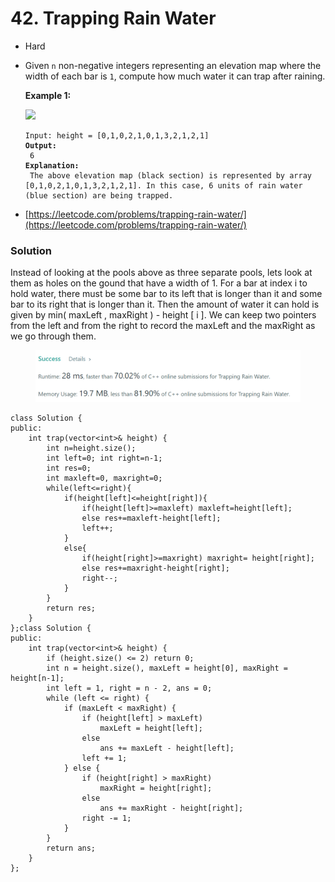# 42. Trapping Rain Water

* Hard
*   Given `n` non-negative integers representing an elevation map where the width of each bar is `1`, compute how much water it can trap after raining.

    &#x20;

    **Example 1:**

    ![](https://assets.leetcode.com/uploads/2018/10/22/rainwatertrap.png)

    <pre><code>Input: height = [0,1,0,2,1,0,1,3,2,1,2,1]
    <strong>Output:
    </strong> 6
    <strong>Explanation:
    </strong> The above elevation map (black section) is represented by array [0,1,0,2,1,0,1,3,2,1,2,1]. In this case, 6 units of rain water (blue section) are being trapped.</code></pre>
* [https://leetcode.com/problems/trapping-rain-water/](https://leetcode.com/problems/trapping-rain-water/)

### Solution&#x20;

Instead of looking at the pools above as three separate pools, lets look at them as holes on the gound that have a width of 1. For a bar at index i to hold water, there must be some bar to its left that is longer than it and some bar to its right that is longer than it. Then the amount of water it can hold is given by min( maxLeft , maxRight ) -  height \[ i ]. We can keep two pointers from the left and from the right to record the maxLeft and the maxRight as we go through them.&#x20;

<figure><img src="../.gitbook/assets/image (15).png" alt=""><figcaption></figcaption></figure>

```
class Solution {
public:
    int trap(vector<int>& height) {
        int n=height.size();
        int left=0; int right=n-1;
        int res=0;
        int maxleft=0, maxright=0;
        while(left<=right){
            if(height[left]<=height[right]){
                if(height[left]>=maxleft) maxleft=height[left];
                else res+=maxleft-height[left];
                left++;
            }
            else{
                if(height[right]>=maxright) maxright= height[right];
                else res+=maxright-height[right];
                right--;
            }
        }
        return res;
    }
};class Solution { 
public:
    int trap(vector<int>& height) {
        if (height.size() <= 2) return 0;
        int n = height.size(), maxLeft = height[0], maxRight = height[n-1];
        int left = 1, right = n - 2, ans = 0;
        while (left <= right) {
            if (maxLeft < maxRight) {
                if (height[left] > maxLeft)
                    maxLeft = height[left];
                else
                    ans += maxLeft - height[left];
                left += 1;
            } else {
                if (height[right] > maxRight)
                    maxRight = height[right];
                else
                    ans += maxRight - height[right];
                right -= 1;
            }
        }
        return ans;
    }
};
```
